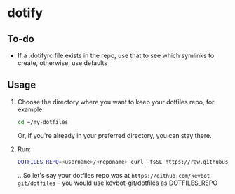 # dotify

## To-do

- If a .dotifyrc file exists in the repo, use that to see which symlinks to create, otherwise, use defaults


## Usage

1. Choose the directory where you want to keep your dotfiles repo, for example:
   ```sh
   cd ~/my-dotfiles
   ```
   Or, if you're already in your preferred directory, you can stay there.

2. Run:
   ```sh
   DOTFILES_REPO=<username>/<reponame> curl -fsSL https://raw.githubusercontent.com/kevbot-git/dotify/refs/heads/main/dotify-install.sh
   ```

   ...So let's say your dotfiles repo was at `https://github.com/kevbot-git/dotfiles` – you would use kevbot-git/dotfiles as DOTFILES_REPO
